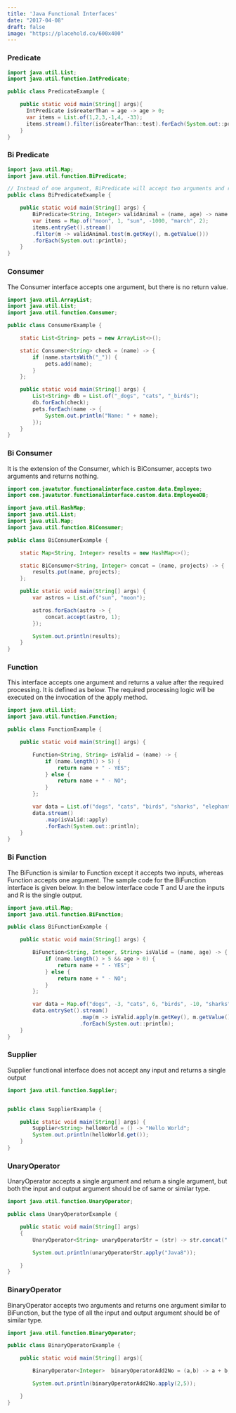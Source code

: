 ```yaml
---
title: 'Java Functional Interfaces'
date: "2017-04-08"
draft: false
image: "https://placehold.co/600x400"
---
```


### Predicate

```java
import java.util.List;
import java.util.function.IntPredicate;

public class PredicateExample {

    public static void main(String[] args){
      IntPredicate isGreaterThan = age -> age > 0;
      var items = List.of(1,2,3,-1,4, -33);
      items.stream().filter(isGreaterThan::test).forEach(System.out::println);
    }
}
```

### Bi Predicate

```java
import java.util.Map;
import java.util.function.BiPredicate;

// Instead of one argument, BiPredicate will accept two arguments and return boolean.
public class BiPredicateExample {

    public static void main(String[] args) {
        BiPredicate<String, Integer> validAnimal = (name, age) -> name.length() > 0 && age > 0;
        var items = Map.of("moon", 1, "sun", -1000, "march", 2);
        items.entrySet().stream()
        .filter(m -> validAnimal.test(m.getKey(), m.getValue()))
        .forEach(System.out::println);
    }
}
```

### Consumer

The Consumer interface accepts one argument, but there is no return value.

```java
import java.util.ArrayList;
import java.util.List;
import java.util.function.Consumer;

public class ConsumerExample {

    static List<String> pets = new ArrayList<>();

    static Consumer<String> check = (name) -> {
        if (name.startsWith("_")) {
            pets.add(name);
        }
    };

    public static void main(String[] args) {
        List<String> db = List.of("_dogs", "cats", "_birds");
        db.forEach(check);
        pets.forEach(name -> {
            System.out.println("Name: " + name);
        });
    }
}
```

### Bi Consumer
It is the extension of the Consumer, which is BiConsumer, accepts two arguments and returns nothing.

```java
import com.javatutor.functionalinterface.custom.data.Employee;
import com.javatutor.functionalinterface.custom.data.EmployeeDB;

import java.util.HashMap;
import java.util.List;
import java.util.Map;
import java.util.function.BiConsumer;

public class BiConsumerExample {

    static Map<String, Integer> results = new HashMap<>();

    static BiConsumer<String, Integer> concat = (name, projects) -> {
        results.put(name, projects);
    };

    public static void main(String[] args) {
        var astros = List.of("sun", "moon");

        astros.forEach(astro -> {
            concat.accept(astro, 1);
        });

        System.out.println(results);
    }
}
```

### Function

This interface accepts one argument and returns a value after the required processing. 
It is defined as below. The required processing logic will be executed on the invocation of the apply method.

```java
import java.util.List;
import java.util.function.Function;

public class FunctionExample {

    public static void main(String[] args) {

        Function<String, String> isValid = (name) -> {
            if (name.length() > 5) {
                return name + " - YES";
            } else {
                return name + " - NO";
            }
        };

        var data = List.of("dogs", "cats", "birds", "sharks", "elephants");
        data.stream()
            .map(isValid::apply)
            .forEach(System.out::println);
    }
}
```

### Bi Function 

The BiFunction is similar to Function except it accepts two inputs, whereas Function accepts one argument. The sample code for the BiFunction interface is given below.
In the below interface code T and U are the inputs and R is the single output.

```java
import java.util.Map;
import java.util.function.BiFunction;

public class BiFunctionExample {

    public static void main(String[] args) {

        BiFunction<String, Integer, String> isValid = (name, age) -> {
            if (name.length() > 5 && age > 0) {
                return name + " - YES";
            } else {
                return name + " - NO";
            }
        };

        var data = Map.of("dogs", -3, "cats", 6, "birds", -10, "sharks", 2, "elephants", -9);
        data.entrySet().stream()
                       .map(m -> isValid.apply(m.getKey(), m.getValue()))
                       .forEach(System.out::println);
    }
}
```

### Supplier

Supplier functional interface does not accept any input and returns a single output

```java
import java.util.function.Supplier;


public class SupplierExample {

    public static void main(String[] args) {
        Supplier<String> helloWorld = () -> "Hello World";
        System.out.println(helloWorld.get());
    }
}
```

### UnaryOperator

UnaryOperator accepts a single argument and return a single argument, but both the input and output argument should be of same or similar type.

```java
import java.util.function.UnaryOperator;

public class UnaryOperatorExample {

    public static void main(String[] args)
    {
        UnaryOperator<String> unaryOperatorStr = (str) -> str.concat(" Unary Operator");

        System.out.println(unaryOperatorStr.apply("Java8"));

    }
}
```

### BinaryOperator

BinaryOperator accepts two arguments and returns one argument similar to BiFunction, 
but the type of all the input and output argument should be of similar type.

```java
import java.util.function.BinaryOperator;

public class BinaryOperatorExample {

    public static void main(String[] args){

        BinaryOperator<Integer>  binaryOperatorAdd2No = (a,b) -> a + b;

        System.out.println(binaryOperatorAdd2No.apply(2,5));

    }
}
```
